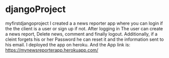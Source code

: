 # djangoProject
myfirstdjangoproject
I created a a news reporter app where you can login if the the client is a user or sign up if not. After logging in
The user can create a news report, Delete news, comment and finally logout. Additionally, if a cleint forgets his or her 
Password he can reset it and the information sent to his email. I deployed the app on heroku.
And the App link is: https://mynewsreporterapp.herokuapp.com/
